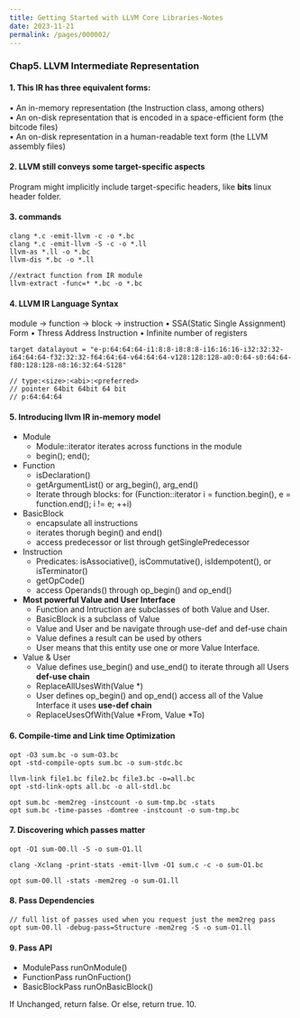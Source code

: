 ```yaml
---
title: Getting Started with LLVM Core Libraries-Notes
date: 2023-11-21
permalink: /pages/000002/
---
```

### Chap5. LLVM Intermediate Representation


#### 1.  This IR has three equivalent forms:<br>
• An in-memory representation (the Instruction class, among others)<br>
• An on-disk representation that is encoded in a space-efficient form  (the bitcode files)<br>
• An on-disk representation in a human-readable text form (the LLVM assembly files)<br>

#### 2. LLVM still conveys some target-specific aspects<br>
   Program might implicitly include target-specific headers, like **bits** linux header folder. 

#### 3. commands<br>
```
clang *.c -emit-llvm -c -o *.bc
clang *.c -emit-llvm -S -c -o *.ll
llvm-as *.ll -o *.bc
llvm-dis *.bc -o *.ll

//extract function from IR module
llvm-extract -func=* *.bc -o *.bc
```
#### 4. LLVM IR Language Syntax<br>
module -> function -> block -> instruction
• SSA(Static Single Assignment) Form
• Thress Address Instruction
• Infinite number of registers

```
target datalayout = "e-p:64:64:64-i1:8:8-i8:8:8-i16:16:16-i32:32:32-i64:64:64-f32:32:32-f64:64:64-v64:64:64-v128:128:128-a0:0:64-s0:64:64-f80:128:128-n8:16:32:64-S128"

// type:<size>:<abi>:<preferred>
// pointer 64bit 64bit 64 bit
// p:64:64:64
```

#### 5. Introducing llvm IR in-memory model<br>
* Module<br>
   - Module::iterator iterates across functions in the module<br>
   - begin(); end();<br>
* Function<br>
   - isDeclaration()<br>
   - getArgumentList() or arg_begin(), arg_end()<br>
   - Iterate through blocks: for (Function::iterator i = function.begin(), e = function.end(); i != e; ++i)<br>
* BasicBlock<br>
   - encapsulate all instructions
   - iterates thorugh begin() and end()
   - access predecessor or list through getSinglePredecessor
* Instruction<br>
   - Predicates: isAssociative(), isCommutative(), isIdempotent(), or isTerminator()
   - getOpCode()
   - access Operands() through op_begin() and op_end()<br>
* **Most powerful Value and User Interface**
   - Function and Intruction are subclasses of both Value and User.
   - BasicBlock is a subclass of Value
   - Value and User and be navigate through use-def and def-use chain
   - Value defines a result can be used by others
   - User means that this entity use one or more Value Interface.
* Value & User
   - Value defines use_begin() and use_end() to iterate through all Users **def-use chain**
   - ReplaceAllUsesWith(Value *)
   - User defines op_begin() and op_end() access all of the Value Interface it uses **use-def chain**
   - ReplaceUsesOfWith(Value *From, Value *To)
#### 6. Compile-time and Link time Optimization<br>
```
opt -O3 sum.bc -o sum-O3.bc
opt -std-compile-opts sum.bc -o sum-stdc.bc

llvm-link file1.bc file2.bc file3.bc -o=all.bc
opt -std-link-opts all.bc -o all-stdl.bc

opt sum.bc -mem2reg -instcount -o sum-tmp.bc -stats
opt sum.bc -time-passes -domtree -instcount -o sum-tmp.bc
```
#### 7. Discovering which passes matter<br>
```
opt -O1 sum-O0.ll -S -o sum-O1.ll

clang -Xclang -print-stats -emit-llvm -O1 sum.c -c -o sum-O1.bc

opt sum-O0.ll -stats -mem2reg -o sum-O1.ll
```
#### 8. Pass Dependencies<br>
```
// full list of passes used when you request just the mem2reg pass
opt sum-O0.ll -debug-pass=Structure -mem2reg -S -o sum-O1.ll
```
#### 9. Pass API<br>
* ModulePass runOnModule()
* FunctionPass runOnFuction()
* BasicBlockPass runOnBasicBlock()

If Unchanged, return false. Or else, return true.
10. 
